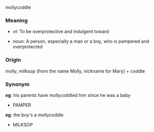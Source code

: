 mollycoddle
### Meaning
+ _vt_: To be overprotective and indulgent toward

+ _noun_: A person, especially a man or a boy, who is pampered and overprotected

### Origin

molly, milksop (from the name Molly, nickname for Mary) + coddle

### Synonym

__eg__: his parents have mollycoddled him since he was a baby

+ PAMPER

__eg__: the boy's a mollycoddle

+ MILKSOP


